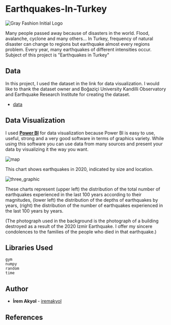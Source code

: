 # Earthquakes-In-Turkey

![Gray Fashion Initial Logo](https://user-images.githubusercontent.com/69118634/151250831-d218b3d4-b224-41e8-9cf5-2b087c5b83c6.gif)

Many people passed away because of disasters in the world. Flood, avalanche, cyclone and many others... In Turkey, frequency of natural disaster can change to regions but earthquake almost every regions problem. Every year, many earthquakes of different intensities occur. Subject of this project is "Earthquakes in Turkey" 

## Data

In this project, I used the dataset in the link for data visualization. I would like to thank the dataset owner and Boğaziçi University Kandilli Observatory and Earthquake Research Institute for creating the dataset. 

 - [data](https://www.kaggle.com/atasaygin/turkey-earthquakes-19152021)    


## Data Visualization

I used [**Power BI**](https://powerbi.microsoft.com/en-us/desktop/) for data visualization because Power BI is easy to use, useful, strong and a very good software in terms of graphics variety. While using this software you can use data from many sources and present your data by visualizing it the way you want. 

![map](https://user-images.githubusercontent.com/69118634/151245965-5bb2acfc-9a9c-4970-ba1f-3f9944825ce7.JPG)

This chart shows earthquakes in 2020, indicated by size and location. 


![three_graphic](https://user-images.githubusercontent.com/69118634/151246026-b2bab686-e0cd-4e11-ab3d-a1704a4d3b85.JPG)

These charts represent (upper left) the distribution of the total number of earthquakes experienced in the last 100 years according to their magnitudes, (lower left) the distribution of the depths of earthquakes by years, (right) the distribution of the number of earthquakes experienced in the last 100 years by years. 

(The photograph used in the background is the photograph of a building destroyed as a result of the 2020 Izmir Earthquake. I offer my sincere condolences to the families of the people who died in that earthquake.)

## Libraries Used

    gym
    numpy
    random
    time
    
## Author

-   **İrem Akyol**  - [iremakyol](https://github.com/lastirembender)    
    
## References   

